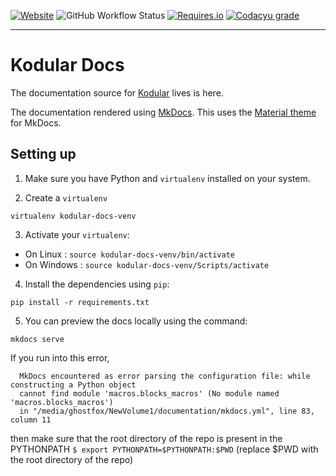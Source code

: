 
[![Website](https://img.shields.io/website-up-down-green-red/http/shields.io.svg?label=docs.kodular.io&style=for-the-badge)](https://docs.kodular.io) ![GitHub Workflow Status](https://img.shields.io/github/workflow/status/Kodular/Documentation/Build%20Mkdocs?logo=github&style=for-the-badge) [![Requires.io](https://img.shields.io/requires/github/Kodular/Documentation.svg?style=for-the-badge)](https://github.com/Kodular/Documentation/blob/master/requirements.txt) [![Codacyu grade](https://img.shields.io/codacy/grade/23f3670699814e039eb585df4c60bb76.svg?style=for-the-badge&logo=codacy)](https://github.com/Kodular/Documentation)

---

# Kodular Docs


The documentation source for [Kodular](https://www.kodular.io) lives is here.

The documentation rendered using [MkDocs](https://www.mkdocs.org).
This uses the [Material theme](https://squidfunk.github.io/mkdocs-material) for MkDocs.

## Setting up
1. Make sure you have Python and `virtualenv` installed on your system.

2. Create a `virtualenv`
```
virtualenv kodular-docs-venv
```

3. Activate your `virtualenv`:
  - On Linux : `source kodular-docs-venv/bin/activate`
  - On Windows : `source kodular-docs-venv/Scripts/activate`

4. Install the dependencies using `pip`:
```
pip install -r requirements.txt
``` 

5. You can preview the docs locally using the command:
```
mkdocs serve
```

If you run into this error,
```
  MkDocs encountered as error parsing the configuration file: while constructing a Python object
  cannot find module 'macros.blocks_macros' (No module named 'macros.blocks_macros')
  in "/media/ghostfox/NewVolume1/documentation/mkdocs.yml", line 83, column 11
```
then make sure that the root directory of the repo is present in the PYTHONPATH 
`$ export PYTHONPATH=$PYTHONPATH:$PWD` (replace $PWD with the root directory of the repo)
